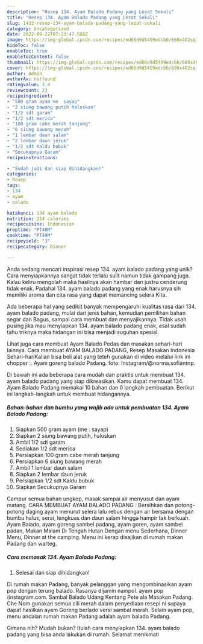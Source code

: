 ```yaml
---
description: "Resep 134. Ayam Balado Padang yang Lezat Sekali"
title: "Resep 134. Ayam Balado Padang yang Lezat Sekali"
slug: 1432-resep-134-ayam-balado-padang-yang-lezat-sekali
category: Uncategorized
date: 2022-08-22T07:23:47.588Z
image: https://img-global.cpcdn.com/recipes/ed66d9d5459edcb6/680x482cq70/134-ayam-balado-padang-foto-resep-utama.jpg
hideToc: false
enableToc: true
enableTocContent: false
thumbnail: https://img-global.cpcdn.com/recipes/ed66d9d5459edcb6/680x482cq70/134-ayam-balado-padang-foto-resep-utama.jpg
cover: https://img-global.cpcdn.com/recipes/ed66d9d5459edcb6/680x482cq70/134-ayam-balado-padang-foto-resep-utama.jpg
author: Admin
authorAv: notfound
ratingvalue: 3.4
reviewcount: 23
recipeingredient:
- "500 gram ayam me  sayap"
- "2 siung bawang putih haluskan"
- "1/2 sdt garam"
- "1/2 sdt merica"
- "100 gram cabe merah tanjung"
- "6 siung bawang merah"
- "1 lembar daun salam"
- "2 lembar daun jeruk"
- "1/2 sdt Kaldu bubuk"
- "Secukupnya Garam"
recipeinstructions:

- "Sudah jadi dan siap dihidangkan!"
categories:
- Resep
tags:
- 134
- ayam
- balado

katakunci: 134 ayam balado 
nutrition: 214 calories
recipecuisine: Indonesian
preptime: "PT40M"
cooktime: "PT49M"
recipeyield: "3"
recipecategory: Dinner

---
```





Anda sedang mencari inspirasi resep 134. ayam balado padang yang unik? Cara menyiapkannya sangat tidak terlalu sulit namun tidak gampang juga. Kalau keliru mengolah maka hasilnya akan hambar dan justru cenderung tidak enak. Padahal 134. ayam balado padang yang enak harusnya sih memiliki aroma dan cita rasa yang dapat memancing selera Kita.





Ada beberapa hal yang sedikit banyak mempengaruhi kualitas rasa dari 134. ayam balado padang, mulai dari jenis bahan, kemudian pemilihan bahan segar dan Bagus, sampai cara membuat dan menyajikannya. Tidak usah pusing jika mau menyiapkan 134. ayam balado padang enak,      asal sudah tahu triknya maka hidangan ini bisa menjadi suguhan spesial.














Lihat juga cara membuat Ayam Balado Pedas dan masakan sehari-hari lainnya. Cara membuat AYAM BALADO PADANG, Resep Masakan Indonesia Sehari-hariKalian bisa beli alat yang teteh gunakan di video melalui link ini chopper :. Ayam goreng balado Padang. foto: Instagram/@norma.sofiantnp.






Di bawah ini ada beberapa cara mudah dan praktis untuk membuat 134. ayam balado padang yang siap dikreasikan. Kamu dapat membuat 134. Ayam Balado Padang memakai 10 bahan dan 0 langkah pembuatan. Berikut ini langkah-langkah untuk membuat hidangannya.

<!--inarticleads1-->

##### Bahan-bahan dan bumbu yang wajib ada untuk pembuatan 134. Ayam Balado Padang:

1. Siapkan 500 gram ayam (me : sayap)
1. Siapkan 2 siung bawang putih, haluskan
1. Ambil 1/2 sdt garam
1. Sediakan 1/2 sdt merica
1. Persiapkan 100 gram cabe merah tanjung
1. Persiapkan 6 siung bawang merah
1. Ambil 1 lembar daun salam
1. Siapkan 2 lembar daun jeruk
1. Persiapkan 1/2 sdt Kaldu bubuk
1. Siapkan Secukupnya Garam


Campur semua bahan ungkep, masak sampai air menyusut dan ayam matang. CARA MEMBUAT AYAM BALADO PADANG : Bersihkan dan potong-potong daging ayam menurut selera lalu rebus dengan air bersama dengan bumbu halus, serai, lengkuas dan daun salam hingga hampir tak berkuah. Ayam Balado, ayam goreng sambel padang, ayam goren, ayam sambel padan, Makan Malam Di Tengah Hutan Dengan menu Sederhana, Dinner Menu, Dinner at the camping. Menu ini kerap disajikan di rumah makan Padang dan warteg. 

<!--inarticleads2-->

##### Cara memasak 134. Ayam Balado Padang:


1. Selesai dan siap dihidangkan!

Di rumah makan Padang, banyak pelanggan yang mengombinasikan ayam pop dengan terung balado. Rasanya dijamin nampol. ayam pop (instagram.com. Sambal Balado Udang Kentang Pete ala Masakan Padang. Che Nom gunakan semua cili merah dalam penyediaan resepi ni supaya dapat hasilkan ayam Goreng berlado versi sambal merah. Selain ayam pop, menu andalan rumah makan Padang adalah ayam balado Padang. 

Gimana nih? Mudah bukan? Itulah cara menyiapkan 134. ayam balado padang yang bisa anda lakukan di rumah. Selamat menikmati
